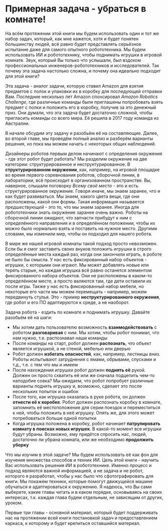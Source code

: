 # Примерная задача - убраться в комнате!

На всём протяжении этой книги мы будем использовать один и тот же набор задач, который, как мне кажется, хотя и будет понятен большинству людей, всё равно будет представлять серьёзное испытание даже для самого опытного робототехника. Мы будем использовать ИИ и робототехнику, чтобы поднимать игрушки в игровой комнате. Звук, который Вы только что услышали, был вздохом профессиональных инженеров-робототехников и исследователей. Так почему эта задача настолько сложна, и почему она идеально подходит для этой книги?

Эта задача - аналог задачи, которую ставил Amazon для взятия предметов с полок и упаковки их в коробку для последующей отправки Вам. Последние несколько лет Amazon спонсировал _Amazon Robotics Challenge_, где различные команды были приглашены попробовать взять предмет с полки и положить его в коробку, получив за это денежный приз. Они думали, что эта задача будет достаточно сложной, чтобы пригласить команды со всего мира. Её решила в 2017 году команда из Австралии.

В начале обсудим эту задачу и разобьём её на составляющие. Далее, во второй главе, мы проведём полный анализ и разберём варианты решения, но пока мы можем начать с некоторых общих наблюдений.

Дизайнеры роботов первым делом начинают с определения окружения - где этот робот будет работать? Мы разделим окружение на две категории: структурированное и неструктурированное. В **структурированном окружении**, как, например, на игровой площадке во время _первого_ соревнования роботов, сборочной линии, в лаборатории, всё происходит в организованном пространстве. Вы, наверное, слышали поговорку _Всему своё место_ - это и есть структурированное окружение. Говоря иначе, мы знаем заранее, что и как будет развиваться. Мы знаем, какого цвета вещи, где они расположены, какой они формы. Такая информация называется _предшествующей_ - это то, что мы знаем заранее. Иногда для робототехники знать окружение заранее очень важно. Роботы на сборочной линии ожидают, что запчасти прибудут к ним с определённого направления и в определённом положении, чтобы их можно было нормально взять и поставить на нужное место. Другими словами, мы изменили мир, чтобы он подходил для нашего робота.

В мире же нашей игровой комнаты такой подход просто невозможен. Если бы я смог заставить своих внуков положить игрушки в строго определённые места каждый раз, когда они закончили играть, в роботе не было бы смысла. У нас есть фиксированный набор объектов - игрушки, с которыми они играют. Мы может добавлять новые или терять старые, но каждая игрушка всё равно останется элементом фиксированного набора объектов. Они не расположены в каком-то определённом месте, а просто валяются там, где дети оставили их после игры. Также у нас есть фиксированный набор мебели, но некоторые его части мы можем перемещать - например, можем передвинуть стулья. Это - пример **неструктурированного окружения**, где робот и его ПО адаптируются к среде, а не наоборот.

Задача робота - ездить по комнате и поднимать игрушку. Давайте разобьём её на шаги:

* Мы хотим дать пользователю возможность **взаимодействовать** с роботом **разговаривая** с ним. Мы хотим, чтобы робот понимал, что нам нужно, т.е. распознавал наши команды
* После команды на старт, робот должен **распознать**, что объект является игрушкой, а не стеной, мебелью или дверью
* Робот должен **избегать опасностей**, как, например, лестницы вниз. Роботы испытывают затруднения с ямами, обрывами, спусками и т.д., т.е. с тем что мы и имеем
* После нахождения игрушки робот должен **поднять её** рукой. Должен он просто схватить её или же сначала подцепить чем-то наподобие совка? Мы ожидаем, что робот попробует различные варианты поднять игрушку и, возможно, сделает это после нескольких попыток и ошибок
* После того, как игрушка оказалась в руке робота, он должен **отнести её к коробке**. Робот должен распознать коробку в комнате, запомнить её местоположение для серии поездок и переместиться к ней, чтобы положить в неё игрушку. Опять же, для этого может потребоваться больше одной попытки
* Когда игрушка положена в коробку, робот начинает **патрулировать комнату в поисках новых игрушек**. В какой-то момент все игрушки будут убраны. Возможно, ему придётся спросить нас, людей, достаточно ли убрана комната, или же необходимо **продолжить уборку**

Что мы изучим в этой задаче? Мы будем использовать её как фон для изучения множества способов и техник ИИ. Цель этой книги - научить Вас использовать решения ИИ в робототехнике. Именно процесс и подход являются важной информацией, а не задача и не робот, которого я разработал, чтобы у нас было что сфотографировать для книги. Мы покажем техники, которые помогут движущейся машине обучаться и адаптироваться к окружению. Я надеюсь, что Вы сами выберете, какие главы читать и в каком порядке, основываясь на своих интересах, т.к. каждая глава будем отдельным, не зависящим от других, уроком.

Первые три главы - основной материал, который будет поддерживать нас на протяжении всей книги постановкой задач и предоставлением каркаса, к которому и будет крепиться оставшийся материал.

